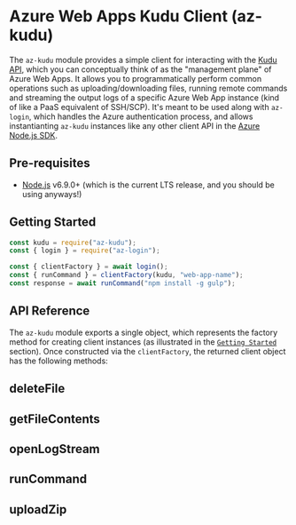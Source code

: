 # Azure Web Apps Kudu Client (az-kudu)

The `az-kudu` module provides a simple client for interacting with the [Kudu API](https://github.com/projectkudu/kudu/wiki), which you can conceptually think of as the "management plane" of Azure Web Apps. It allows you to programmatically perform common operations such as uploading/downloading files, running remote commands and streaming the output logs of a specific Azure Web App instance (kind of like a PaaS equivalent of SSH/SCP). It's meant to be used along with `az-login`, which handles the Azure authentication process, and allows instantianting `az-kudu` instances like any other client API in the [Azure Node.js SDK](https://github.com/Azure/azure-sdk-for-node).

## Pre-requisites

* [Node.js](https://nodejs.org/en/) v6.9.0+ (which is the current LTS release, and you should be using anyways!)

## Getting Started

```javascript
const kudu = require("az-kudu");
const { login } = require("az-login");

const { clientFactory } = await login();
const { runCommand } = clientFactory(kudu, "web-app-name");
const response = await runCommand("npm install -g gulp");
```

## API Reference

The `az-kudu` module exports a single object, which represents the factory method for creating client instances (as illustrated in the [`Getting Started`](#getting-started) section). Once constructed via the `clientFactory`, the returned client object has the following methods:

## deleteFile

## getFileContents

## openLogStream

## runCommand

## uploadZip